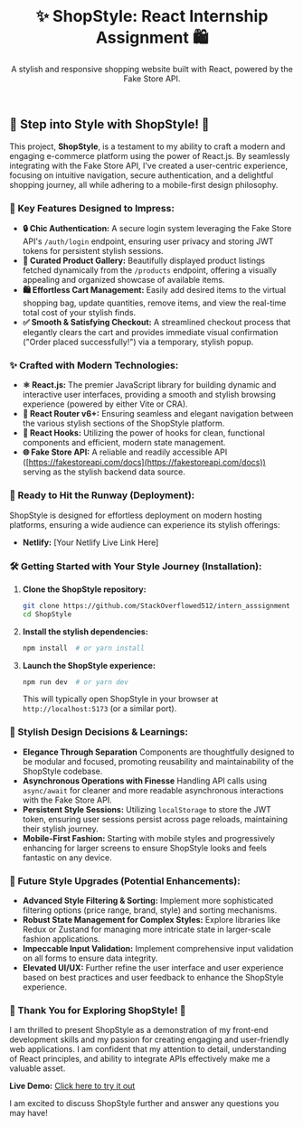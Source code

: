 <div align="center">
  <br />
  <h1>✨ ShopStyle: React Internship Assignment 🛍️</h1>
  <p>A stylish and responsive shopping website built with React, powered by the Fake Store API.</p>
  
  <br />
</div>

## 👠 Step into Style with ShopStyle! 👔

This project, **ShopStyle**, is a testament to my ability to craft a modern and engaging e-commerce platform using the power of React.js. By seamlessly integrating with the Fake Store API, I've created a user-centric experience, focusing on intuitive navigation, secure authentication, and a delightful shopping journey, all while adhering to a mobile-first design philosophy.

### 🌟 Key Features Designed to Impress:

-   **🔒 Chic Authentication:** A secure login system leveraging the Fake Store API's `/auth/login` endpoint, ensuring user privacy and storing JWT tokens for persistent stylish sessions.
-   **👗 Curated Product Gallery:** Beautifully displayed product listings fetched dynamically from the `/products` endpoint, offering a visually appealing and organized showcase of available items.
-   **🛍️ Effortless Cart Management:** Easily add desired items to the virtual shopping bag, update quantities, remove items, and view the real-time total cost of your stylish finds.
-   **✅ Smooth & Satisfying Checkout:** A streamlined checkout process that elegantly clears the cart and provides immediate visual confirmation ("Order placed successfully!") via a temporary, stylish popup.

### ✨ Crafted with Modern Technologies:

-   **⚛️ React.js:** The premier JavaScript library for building dynamic and interactive user interfaces, providing a smooth and stylish browsing experience (powered by either Vite or CRA).
-   **🚦 React Router v6+:** Ensuring seamless and elegant navigation between the various stylish sections of the ShopStyle platform.
-   **🎣 React Hooks:** Utilizing the power of hooks for clean, functional components and efficient, modern state management.
-   **🌐 Fake Store API:** A reliable and readily accessible API ([https://fakestoreapi.com/docs](https://fakestoreapi.com/docs)) serving as the stylish backend data source.

### 🚀 Ready to Hit the Runway (Deployment):

ShopStyle is designed for effortless deployment on modern hosting platforms, ensuring a wide audience can experience its stylish offerings:

-   **Netlify:** [Your Netlify Live Link Here]

### 🛠️ Getting Started with Your Style Journey (Installation):

1.  **Clone the ShopStyle repository:**

    ```bash
    git clone https://github.com/StackOverflowed512/intern_asssignment
    cd ShopStyle
    ```

2.  **Install the stylish dependencies:**

    ```bash
    npm install  # or yarn install
    ```

3.  **Launch the ShopStyle experience:**

    ```bash
    npm run dev  # or yarn dev
    ```

    This will typically open ShopStyle in your browser at `http://localhost:5173` (or a similar port).


### 🧠 Stylish Design Decisions & Learnings:

* **Elegance Through Separation** Components are thoughtfully designed to be modular and focused, promoting reusability and maintainability of the ShopStyle codebase.
* **Asynchronous Operations with Finesse** Handling API calls using `async/await` for cleaner and more readable asynchronous interactions with the Fake Store API.
* **Persistent Style Sessions:** Utilizing `localStorage` to store the JWT token, ensuring user sessions persist across page reloads, maintaining their stylish journey.
* **Mobile-First Fashion:** Starting with mobile styles and progressively enhancing for larger screens to ensure ShopStyle looks and feels fantastic on any device.

### 🚀 Future Style Upgrades (Potential Enhancements):

* **Advanced Style Filtering & Sorting:** Implement more sophisticated filtering options (price range, brand, style) and sorting mechanisms.
* **Robust State Management for Complex Styles:** Explore libraries like Redux or Zustand for managing more intricate state in larger-scale fashion applications.
* **Impeccable Input Validation:** Implement comprehensive input validation on all forms to ensure data integrity.
* **Elevated UI/UX:** Further refine the user interface and user experience based on best practices and user feedback to enhance the ShopStyle experience.

### 🙏 Thank You for Exploring ShopStyle! 🙏

I am thrilled to present ShopStyle as a demonstration of my front-end development skills and my passion for creating engaging and user-friendly web applications. I am confident that my attention to detail, understanding of React principles, and ability to integrate APIs effectively make me a valuable asset.

**Live Demo:** [Click here to try it out](https://shopglam.netlify.app/login)


I am excited to discuss ShopStyle further and answer any questions you may have!
